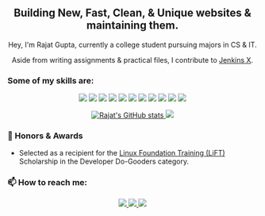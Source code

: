 <h2 align="center">Building New, Fast, Clean, & Unique websites & maintaining them.</h1>

<p align="center">Hey, I'm Rajat Gupta, currently a college student pursuing majors in CS & IT.</p>
<p align="center">Aside from writing assignments & practical files, I contribute to <a href="https://github.com/jenkins-x">Jenkins X</a>.</p>



### Some of my skills are: 
<p align="center">
  <img src="https://img.icons8.com/color/48/000000/javascript--v1.png"/>
  <img src="https://img.icons8.com/color/48/000000/typescript.png"/>
  <img src="https://img.icons8.com/color/48/000000/golang.png"/> 
  <img src="https://img.icons8.com/color/48/000000/nodejs.png"/>
  <img src="https://img.icons8.com/color/48/000000/react-native.png"/>
  <img src="https://img.icons8.com/color/48/000000/postgreesql.png"/>
  <img src="https://img.icons8.com/color/48/000000/mongodb.png"/>
  <img src="https://img.icons8.com/color/48/000000/linux.png"/>
  <img src="https://img.icons8.com/fluency/48/000000/docker.png"/>
  <img src="https://img.icons8.com/color/48/000000/kubernetes.png"/>
  <img src="https://img.icons8.com/color/48/000000/amazon-web-services.png"/>
  
</p>

<!--
<a href="#" align="center">
  
  ![](https://github.com/rajatgupta24/github-stats/blob/master/generated/overview.svg)
  ![](https://github.com/rajatgupta24/github-stats/blob/master/generated/languages.svg)  
  
</a>
-->

<a href="#" align="center">

  ![Rajat's GitHub stats](https://github-readme-stats.vercel.app/api?username=rajatgupta24)
  ![](https://github-readme-streak-stats.herokuapp.com?user=rajatgupta24&date_format=M%20j%5B%2C%20Y%5D)
  
</a>


### 🏅 Honors & Awards
- Selected as a recipient for the [Linux Foundation Training (LiFT)](https://www.linuxfoundation.org/diversity-inclusivity/lift-scholarship-2021-recipients/) Scholarship in the Developer Do-Gooders category.

### 📫 How to reach me: 
<p align="center">
  <a href="https://twitter.com/rajatgtwt">
    <img src="https://img.icons8.com/fluency/48/000000/twitter.png"/>
  </a>
  <a href="https://www.linkedin.com/in/rajatgupta24/">
    <img src="https://img.icons8.com/fluency/48/000000/linkedin.png"/>
  </a>
  <a href="mailto:rajat2411gupta@gmail.com">
    <img src="https://img.icons8.com/fluency/48/000000/apple-mail.png"/>
  </a>
</p>

<!-- ### Some proud moments of my engineering -->
